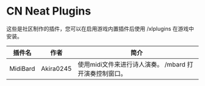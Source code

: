 # CN Neat Plugins

这些是社区制作的插件，您可以在启用游戏内置插件后使用 /xlplugins 在游戏中安装。


| 插件名 | 作者 | 简介 |
|---------------|---------------|-----------------|
| MidiBard | Akira0245 | 使用midi文件来进行诗人演奏。 /mbard 打开演奏控制窗口。 |